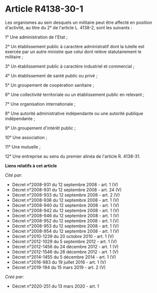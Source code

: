 # Article R4138-30-1

Les organismes au sein desquels un militaire peut être affecté en position d'activité, au titre du 2° de l'article L. 4138-2,
sont les suivants :

1° Une administration de l'Etat ;

2° Un établissement public à caractère administratif dont la tutelle est exercée par un autre ministre que celui dont relève
statutairement le militaire ;

3° Un établissement public à caractère industriel et commercial ;

4° Un établissement de santé public ou privé ;

5° Un groupement de coopération sanitaire ;

6° Une collectivité territoriale ou un établissement public en relevant ;

7° Une organisation internationale ;

8° Une autorité administrative indépendante ou une autorité publique indépendante ;

9° Un groupement d'intérêt public ;

10° Une association ;

11° Une mutuelle ;

12° Une entreprise au sens du premier alinéa de l'article R. 4138-31.

**Liens relatifs à cet article**

_Cité par_:

  - Décret n°2008-931 du 12 septembre 2008 - art. 1 (V)
  - Décret n°2008-931 du 12 septembre 2008 - art. 24 (V)
  - Décret n°2008-933 du 12 septembre 2008 - art. 2 (V)
  - Décret n°2008-938 du 12 septembre 2008 - art. 1 (V)
  - Décret n°2008-940 du 12 septembre 2008 - art. 1 (V)
  - Décret n°2008-942 du 12 septembre 2008 - art. 1 (V)
  - Décret n°2008-946 du 12 septembre 2008 - art. 1 (V)
  - Décret n°2008-952 du 12 septembre 2008 - art. 1 (V)
  - Décret n°2008-953 du 12 septembre 2008 - art. 1 (V)
  - Décret n°2008-954 du 12 septembre 2008 - art. 1 (V)
  - Décret n°2010-1239 du 20 octobre 2010 - art. 1 (V)
  - Décret n°2012-1029 du 5 septembre 2012 - art. 1 (V)
  - Décret n°2012-1456 du 24 décembre 2012 - art. 1 (V)
  - Décret n°2012-1546 du 28 décembre 2012 - art. 1 (V)
  - Décret n°2014-1455 du 5 décembre 2014 - art. 1 (V)
  - Décret n°2016-983 du 19 juillet 2016 - art. 1 (V)
  - Décret n°2019-194 du 15 mars 2019 - art. 2 (V)

_Créé par_:

  - Décret n°2020-251 du 13 mars 2020 - art. 1
